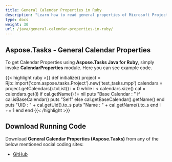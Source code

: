 ```yaml
---
title: General Calendar Properties in Ruby
description: "Learn how to read general properties of Microsoft Project (MPP/XML) projects using Aspose.Tasks Java for Ruby."
type: docs
weight: 30
url: /java/general-calendar-properties-in-ruby/
---
```


## **Aspose.Tasks - General Calendar Properties**
To get Calendar Properties using **Aspose.Tasks Java for Ruby**, simply invoke **CalendarProperties** module. Here you can see example code.

{{< highlight ruby >}}
def initialize()
    project = Rjb::import('com.aspose.tasks.Project').new('test_tasks.mpp')
    calendars = project.getCalendars().toList()
    i = 0
    while i < calendars.size()
      cal = calendars.get(i)
      if cal.getName() != nil
        puts "Base Calendar : "
        if cal.isBaseCalendar()
          puts "Self"
        else
          cal.getBaseCalendar().getName()
        end  
        puts "UID : " + cal.getUid().to_s
        puts "Name : " + cal.getName().to_s
      end
      i += 1
    end
end
{{< /highlight >}}

## **Download Running Code**
Download **General Calendar Properties (Aspose.Tasks)** from any of the below mentioned social coding sites:

- [GitHub](https://github.com/aspose-tasks/Aspose.Tasks-for-Java/blob/master/Plugins/Aspose_Tasks_Java_for_Ruby/lib/asposetasksjava/Calendars/calendarproperties.rb)
